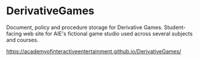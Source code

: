 # DerivativeGames
Document, policy and procedure storage for Derivative Games. Student-facing web site for AIE's fictional game studio used across several subjects and courses.

https://academyofinteractiveentertainment.github.io/DerivativeGames/
